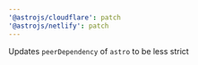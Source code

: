 ```yaml
---
'@astrojs/cloudflare': patch
'@astrojs/netlify': patch
---
```


Updates `peerDependency` of `astro` to be less strict

